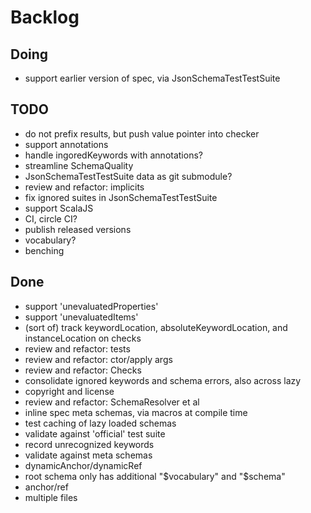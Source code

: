 # Backlog

## Doing
- support earlier version of spec, via JsonSchemaTestTestSuite

## TODO
- do not prefix results, but push value pointer into checker
- support annotations
- handle ingoredKeywords with annotations?
- streamline SchemaQuality
- JsonSchemaTestTestSuite data as git submodule?
- review and refactor: implicits
- fix ignored suites in JsonSchemaTestTestSuite
- support ScalaJS
- CI, circle CI?
- publish released versions
- vocabulary?
- benching

## Done
- support 'unevaluatedProperties'
- support 'unevaluatedItems'
- (sort of) track keywordLocation, absoluteKeywordLocation, and instanceLocation on checks
- review and refactor: tests
- review and refactor: ctor/apply args
- review and refactor: Checks
- consolidate ignored keywords and schema errors, also across lazy
- copyright and license
- review and refactor: SchemaResolver et al
- inline spec meta schemas, via macros at compile time
- test caching of lazy loaded schemas
- validate against 'official' test suite
- record unrecognized keywords
- validate against meta schemas
- dynamicAnchor/dynamicRef
- root schema only has additional "$vocabulary" and "$schema"
- anchor/ref
- multiple files
